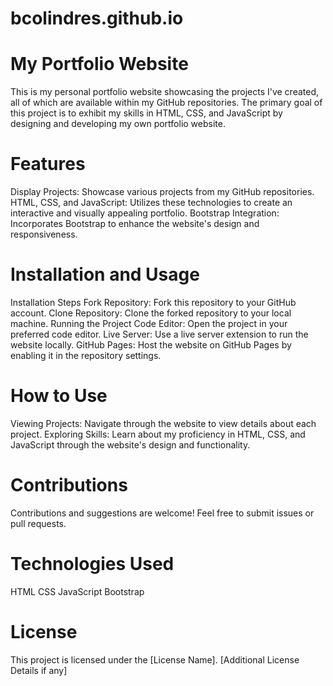 # bcolindres.github.io
# My Portfolio Website
This is my personal portfolio website showcasing the projects I've created, all of which are available within my GitHub repositories. The primary goal of this project is to exhibit my skills in HTML, CSS, and JavaScript by designing and developing my own portfolio website.

# Features
Display Projects: Showcase various projects from my GitHub repositories.
HTML, CSS, and JavaScript: Utilizes these technologies to create an interactive and visually appealing portfolio.
Bootstrap Integration: Incorporates Bootstrap to enhance the website's design and responsiveness.
# Installation and Usage
Installation Steps
Fork Repository: Fork this repository to your GitHub account.
Clone Repository: Clone the forked repository to your local machine.
Running the Project
Code Editor: Open the project in your preferred code editor.
Live Server: Use a live server extension to run the website locally.
GitHub Pages: Host the website on GitHub Pages by enabling it in the repository settings.
# How to Use
Viewing Projects: Navigate through the website to view details about each project.
Exploring Skills: Learn about my proficiency in HTML, CSS, and JavaScript through the website's design and functionality.
# Contributions
Contributions and suggestions are welcome! Feel free to submit issues or pull requests.

# Technologies Used
HTML
CSS
JavaScript
Bootstrap

# License
This project is licensed under the [License Name]. [Additional License Details if any]
